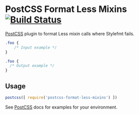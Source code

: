 # PostCSS Format Less Mixins [![Build Status][ci-img]][ci]

[PostCSS] plugin to format Less mixin calls where Stylefmt fails.

[PostCSS]: https://github.com/postcss/postcss
[ci-img]:  https://travis-ci.org/frontendauteur/postcss-format-less-mixins.svg
[ci]:      https://travis-ci.org/frontendauteur/postcss-format-less-mixins

```css
.foo {
    /* Input example */
}
```

```css
.foo {
  /* Output example */
}
```

## Usage

```js
postcss([ require('postcss-format-less-mixins') ])
```

See [PostCSS] docs for examples for your environment.
